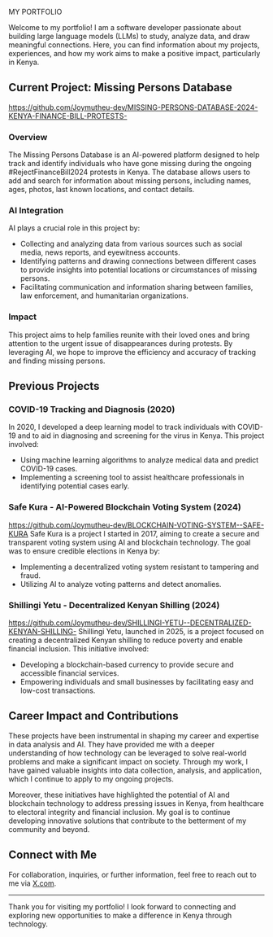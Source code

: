 MY PORTFOLIO

Welcome to my portfolio! I am a software developer passionate about building large language models (LLMs) to study, analyze data, and draw meaningful connections. Here, you can find information about my projects, experiences, and how my work aims to make a positive impact, particularly in Kenya.

## Current Project: Missing Persons Database
https://github.com/Joymutheu-dev/MISSING-PERSONS-DATABASE-2024-KENYA-FINANCE-BILL-PROTESTS-

### Overview
The Missing Persons Database is an AI-powered platform designed to help track and identify individuals who have gone missing during the ongoing #RejectFinanceBill2024 protests in Kenya. The database allows users to add and search for information about missing persons, including names, ages, photos, last known locations, and contact details.

### AI Integration
AI plays a crucial role in this project by:
- Collecting and analyzing data from various sources such as social media, news reports, and eyewitness accounts.
- Identifying patterns and drawing connections between different cases to provide insights into potential locations or circumstances of missing persons.
- Facilitating communication and information sharing between families, law enforcement, and humanitarian organizations.

### Impact
This project aims to help families reunite with their loved ones and bring attention to the urgent issue of disappearances during protests. By leveraging AI, we hope to improve the efficiency and accuracy of tracking and finding missing persons.

## Previous Projects

### COVID-19 Tracking and Diagnosis (2020)
In 2020, I developed a deep learning model to track individuals with COVID-19 and to aid in diagnosing and screening for the virus in Kenya. This project involved:
- Using machine learning algorithms to analyze medical data and predict COVID-19 cases.
- Implementing a screening tool to assist healthcare professionals in identifying potential cases early.

### Safe Kura - AI-Powered Blockchain Voting System (2024)
https://github.com/Joymutheu-dev/BLOCKCHAIN-VOTING-SYSTEM--SAFE-KURA
Safe Kura is a project I started in 2017, aiming to create a secure and transparent voting system using AI and blockchain technology. The goal was to ensure credible elections in Kenya by:
- Implementing a decentralized voting system resistant to tampering and fraud.
- Utilizing AI to analyze voting patterns and detect anomalies.

### Shillingi Yetu - Decentralized Kenyan Shilling (2024)
https://github.com/Joymutheu-dev/SHILLINGI-YETU--DECENTRALIZED-KENYAN-SHILLING-
Shillingi Yetu, launched in 2025, is a project focused on creating a decentralized Kenyan shilling to reduce poverty and enable financial inclusion. This initiative involved:
- Developing a blockchain-based currency to provide secure and accessible financial services.
- Empowering individuals and small businesses by facilitating easy and low-cost transactions.

## Career Impact and Contributions

These projects have been instrumental in shaping my career and expertise in data analysis and AI. They have provided me with a deeper understanding of how technology can be leveraged to solve real-world problems and make a significant impact on society. Through my work, I have gained valuable insights into data collection, analysis, and application, which I continue to apply to my ongoing projects.

Moreover, these initiatives have highlighted the potential of AI and blockchain technology to address pressing issues in Kenya, from healthcare to electoral integrity and financial inclusion. My goal is to continue developing innovative solutions that contribute to the betterment of my community and beyond.

## Connect with Me

For collaboration, inquiries, or further information, feel free to reach out to me via [X.com](https://x.com/jojomutheu).

---

Thank you for visiting my portfolio! I look forward to connecting and exploring new opportunities to make a difference in Kenya through technology. 
